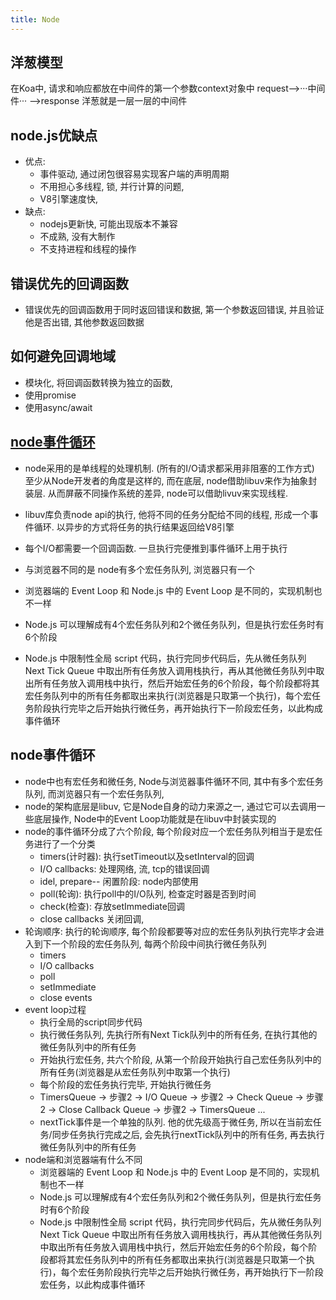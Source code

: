 ```yaml
---
title: Node
---
```


## 洋葱模型

在Koa中, 请求和响应都放在中间件的第一个参数context对象中   request-->···中间件··· -->response  洋葱就是一层一层的中间件

## node.js优缺点

* 优点:
	* 事件驱动, 通过闭包很容易实现客户端的声明周期
	* 不用担心多线程, 锁, 并行计算的问题, 
	* V8引擎速度快,
* 缺点:
	* nodejs更新快, 可能出现版本不兼容
	* 不成熟, 没有大制作
	* 不支持进程和线程的操作

## 错误优先的回调函数

* 错误优先的回调函数用于同时返回错误和数据, 第一个参数返回错误, 并且验证他是否出错, 其他参数返回数据

## 如何避免回调地域

* 模块化, 将回调函数转换为独立的函数, 
* 使用promise
* 使用async/await


## [node事件循环](https://mp.weixin.qq.com/s/yNyBWZqTiLSqvscNXDaaPw)

* node采用的是单线程的处理机制. (所有的I/O请求都采用非阻塞的工作方式) 至少从Node开发者的角度是这样的, 而在底层, node借助libuv来作为抽象封装层. 从而屏蔽不同操作系统的差异, node可以借助livuv来实现线程. 
* libuv库负责node api的执行, 他将不同的任务分配给不同的线程, 形成一个事件循环. 以异步的方式将任务的执行结果返回给V8引擎
* 每个I/O都需要一个回调函数.  一旦执行完便推到事件循环上用于执行
* 与浏览器不同的是 node有多个宏任务队列, 浏览器只有一个


* 浏览器端的 Event Loop 和 Node.js 中的 Event Loop 是不同的，实现机制也不一样
* Node.js 可以理解成有4个宏任务队列和2个微任务队列，但是执行宏任务时有6个阶段
* Node.js 中限制性全局 script 代码，执行完同步代码后，先从微任务队列 Next Tick Queue 中取出所有任务放入调用栈执行，再从其他微任务队列中取出所有任务放入调用栈中执行，然后开始宏任务的6个阶段，每个阶段都将其宏任务队列中的所有任务都取出来执行(浏览器是只取第一个执行)，每个宏任务阶段执行完毕之后开始执行微任务，再开始执行下一阶段宏任务，以此构成事件循环


## node事件循环

* node中也有宏任务和微任务, Node与浏览器事件循环不同, 其中有多个宏任务队列, 而浏览器只有一个宏任务队列,
* node的架构底层是libuv, 它是Node自身的动力来源之一, 通过它可以去调用一些底层操作, Node中的Event Loop功能就是在libuv中封装实现的
* node的事件循环分成了六个阶段, 每个阶段对应一个宏任务队列相当于是宏任务进行了一个分类
	* timers(计时器): 执行setTimeout以及setInterval的回调
	* I/O callbacks: 处理网络, 流, tcp的错误回调
	* idel, prepare-- 闲置阶段: node内部使用
	* poll(轮询): 执行poll中的I/O队列, 检查定时器是否到时间
	* check(检查): 存放setImmediate回调
	* close callbacks 关闭回调, 
* 轮询顺序: 执行的轮询顺序, 每个阶段都要等对应的宏任务队列执行完毕才会进入到下一个阶段的宏任务队列, 每两个阶段中间执行微任务队列
	* timers
	* I/O callbacks
	* poll
	* setImmediate
	* close events
* event loop过程
	* 执行全局的script同步代码
	* 执行微任务队列, 先执行所有Next Tick队列中的所有任务, 在执行其他的微任务队列中的所有任务
	* 开始执行宏任务, 共六个阶段, 从第一个阶段开始执行自己宏任务队列中的所有任务(浏览器是从宏任务队列中取第一个执行)
	* 每个阶段的宏任务执行完毕, 开始执行微任务
	* TimersQueue -> 步骤2 -> I/O Queue -> 步骤2 -> Check Queue -> 步骤2 -> Close Callback Queue -> 步骤2 -> TimersQueue ...
	* nextTick事件是一个单独的队列. 他的优先级高于微任务, 所以在当前宏任务/同步任务执行完成之后, 会先执行nextTick队列中的所有任务, 再去执行微任务队列中的所有任务
* node端和浏览器端有什么不同
	* 浏览器端的 Event Loop 和 Node.js 中的 Event Loop 是不同的，实现机制也不一样
	* Node.js 可以理解成有4个宏任务队列和2个微任务队列，但是执行宏任务时有6个阶段
	* Node.js 中限制性全局 script 代码，执行完同步代码后，先从微任务队列 Next Tick Queue 中取出所有任务放入调用栈执行，再从其他微任务队列中取出所有任务放入调用栈中执行，然后开始宏任务的6个阶段，每个阶段都将其宏任务队列中的所有任务都取出来执行(浏览器是只取第一个执行)，每个宏任务阶段执行完毕之后开始执行微任务，再开始执行下一阶段宏任务，以此构成事件循环